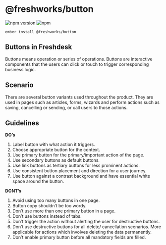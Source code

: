 @freshworks/button
==============================================================================
[![npm version](https://badge.fury.io/js/%40freshworks%2Fbutton.svg)](https://www.npmjs.com/package/@freshworks/button)
![npm](https://img.shields.io/npm/dm/@freshworks/button)

```
ember install @freshworks/button
```

Buttons in Freshdesk
------------------------------------------------------------------------------
Buttons means operation or series of operations. Buttons are interactive components that the users can click or touch to trigger corresponding business logic. 

Scenario
------------------------------------------------------------------------------
There are several button variants used throughout the product. They are used in pages such as articles, forms, wizards and perform actions such as saving, cancelling or sending, or call users to those actions. 

Guidelines
------------------------------------------------------------------------------
**DO’s**

1. Label button with what action it triggers.
2. Choose appropriate button for the context.
3. Use primary button for the primary/important action of the page.
4. Use secondary buttons as default buttons.
5. Use link buttons as tertiary buttons for less prominent actions.
6. Use consistent button placement and direction for a user journey.
7. Use button against a contrast background and have essential white space around the button.

**DONT’s**

1. Avoid using too many buttons in one page. 
2. Button copy shouldn’t be too wordy.
3. Don’t use more than one primary button in a page.
4. Don’t use buttons instead of tabs.
5. Don’t trigger the action without alerting the user for destructive buttons. 
6. Don’t use destructive buttons for all delete/ cancellation scenarios. More applicable for actions which involves deleting the data permanently.
7. Don’t enable primary button before all mandatory fields are filled.
